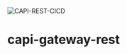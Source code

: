 ![CAPI-REST-CICD](https://github.com/rodrigoserracoelho/capi-gateway-rest/workflows/CAPI-REST-CICD/badge.svg)

# capi-gateway-rest
